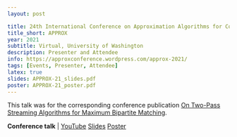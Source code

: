 ```yaml
---
layout: post

title: 24th International Conference on Approximation Algorithms for Combinatorial Optimization Problems
title_short: APPROX
year: 2021
subtitle: Virtual, University of Washington
description: Presenter and Attendee
info: https://approxconference.wordpress.com/approx-2021/
tags: [Events, Presenter, Attendee]
latex: true
slides: APPROX-21_slides.pdf
poster: APPROX-21_poster.pdf
---
```

This talk was for the corresponding conference publication [On Two-Pass Streaming Algorithms for Maximum Bipartite Matching](/publication-On-Two-Pass-Streaming-Algorithms).

<div class="page-tag" style="padding-right: 30px;">
    <span id="Attachments"><strong>Conference talk</strong> | </span>
    <a href="{{ page.video }}" target="_blank" class="tag">YouTube</a>
    <a href="{{site.baseurl}}/assets/attachments/{{ page.slides }}" target="_blank" class="tag">Slides</a>
    <a href="{{site.baseurl}}/assets/attachments/{{ page.poster }}" target="_blank" class="tag">Poster</a>
</div>